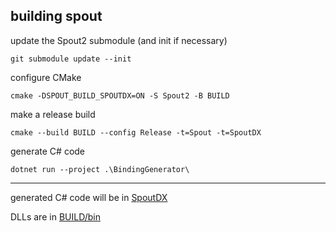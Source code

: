## building spout

update the Spout2 submodule (and init if necessary)

```
git submodule update --init
```

configure CMake

```
cmake -DSPOUT_BUILD_SPOUTDX=ON -S Spout2 -B BUILD
```

make a release build

```
cmake --build BUILD --config Release -t=Spout -t=SpoutDX
```

generate C# code

```
dotnet run --project .\BindingGenerator\
```

---

generated C# code will be in [SpoutDX](./SpoutDX)

DLLs are in [BUILD/bin](./BUILD/bin)